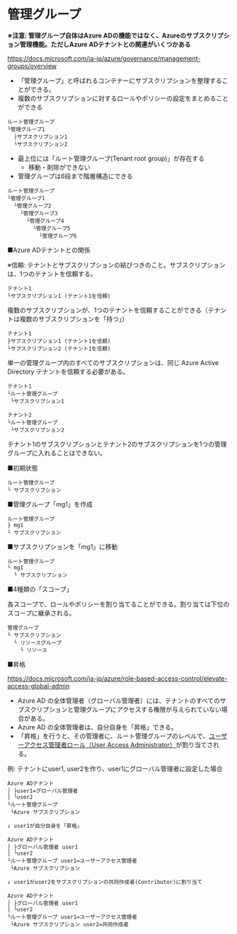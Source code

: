 # 管理グループ

**※注意: 管理グループ自体はAzure ADの機能ではなく、Azureのサブスクリプション管理機能。ただしAzure ADテナントとの関連がいくつかある**

https://docs.microsoft.com/ja-jp/azure/governance/management-groups/overview


- 「管理グループ」と呼ばれるコンテナーにサブスクリプションを整理することができる。
- 複数のサブスクリプションに対するロールやポリシーの設定をまとめることができる

```
ルート管理グループ
└管理グループ1
  ├サブスクリプション1
  └サブスクリプション2
```

- 最上位には「ルート管理グループ(Tenant root group)」が存在する
  - 移動・削除ができない
- 管理グループは6段まで階層構造にできる

```
ルート管理グループ
└管理グループ1
  └管理グループ2
    └管理グループ3
      └管理グループ4
        └管理グループ5
          └管理グループ6
```


■Azure ADテナントとの関係

※信頼: テナントとサブスクリプションの結びつきのこと。サブスクリプションは、1つのテナントを信頼する。

```
テナント1
└サブスクリプション1 (テナント1を信頼)
```

複数のサブスクリプションが、1つのテナントを信頼することができる（テナントは複数のサブスクリプションを「持つ」）

```
テナント1
├サブスクリプション1 (テナント1を信頼)
└サブスクリプション2 (テナント1を信頼)
```

単一の管理グループ内のすべてのサブスクリプションは、同じ Azure Active Directory テナントを信頼する必要がある。

```
テナント1
└ルート管理グループ
 └サブスクリプション1

テナント2
└ルート管理グループ
 └サブスクリプション2
```

テナント1のサブスクリプションとテナント2のサブスクリプションを1つの管理グループに入れることはできない。

■初期状態

```
ルート管理グループ
└ サブスクリプション
```
■管理グループ「mg1」を作成

```
ルート管理グループ
├ mg1
└ サブスクリプション
```

■サブスクリプションを「mg1」に移動

```
ルート管理グループ
└ mg1
  └ サブスクリプション
```

■4種類の「スコープ」

各スコープで、ロールやポリシーを割り当てることができる。割り当ては下位のスコープに継承される。

```
管理グループ
└ サブスクリプション
  └ リソースグループ
    └ リソース
```

■昇格

https://docs.microsoft.com/ja-jp/azure/role-based-access-control/elevate-access-global-admin

- Azure AD の全体管理者（グローバル管理者）には、テナントのすべてのサブスクリプションと管理グループにアクセスする権限が与えられていない場合がある。
- Azure AD の全体管理者は、自分自身を「昇格」できる。
- 「昇格」を行うと、その管理者に、ルート管理グループのレベルで、[ユーザーアクセス管理者ロール（User Access Administrator）](https://docs.microsoft.com/ja-jp/azure/role-based-access-control/built-in-roles#user-access-administrator)が割り当てされる。


例: テナントにuser1, user2を作り、user1にグローバル管理者に設定した場合
```
Azure ADテナント
│ ├user1=グローバル管理者
│ └user2
└ルート管理グループ
 └Azure サブスクリプション

↓ user1が自分自身を「昇格」

Azure ADテナント
│ ├グローバル管理者 user1
│ └user2
└ルート管理グループ user1=ユーザーアクセス管理者
 └Azure サブスクリプション

↓ user1がuser2をサブスクリプションの共同作成者(Contributor)に割り当て

Azure ADテナント
│ ├グローバル管理者 user1
│ └user2
└ルート管理グループ user1=ユーザーアクセス管理者
 └Azure サブスクリプション user2=共同作成者
```

